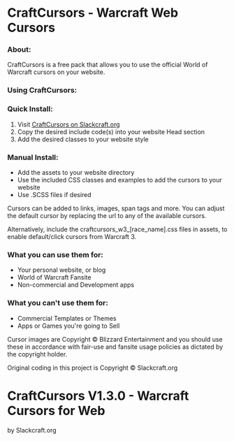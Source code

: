 # CraftCursors - Warcraft Web Cursors

### About:
CraftCursors is a free pack that allows you to use the official World of Warcraft cursors on your website.

### Using CraftCursors:

### Quick Install:
1. Visit [CraftCursors on Slackcraft.org](https://www.slackcraft.org/download-craftcursors)
2. Copy the desired include code(s) into your website Head section
3. Add the desired classes to your website style

### Manual Install:
- Add the assets to your website directory
- Use the included CSS classes and examples to add the cursors to your website
- Use .SCSS files if desired

Cursors can be added to links, images, span tags and more. You can adjust the default cursor by replacing the url to any of the available cursors.

Alternatively, include the craftcursors_w3_[race_name].css files in assets, to enable default/click cursors from Warcraft 3.

### What you can use them for:
- Your personal website, or blog
- World of Warcraft Fansite
- Non-commercial and Development apps

### What you can't use them for:
- Commercial Templates or Themes
- Apps or Games you're going to Sell

Cursor images are Copyright © Blizzard Entertainment and you should use these in accordance with fair-use and fansite usage policies as dictated by the copyright holder.

Original coding in this project is Copyright © Slackcraft.org

# CraftCursors V1.3.0 - Warcraft Cursors for Web
by Slackcraft.org
